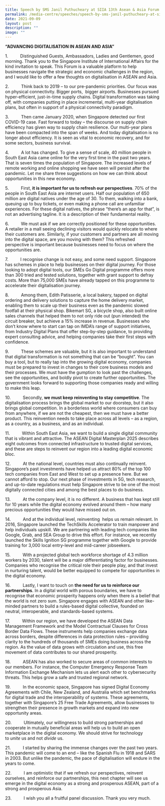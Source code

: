 ```yaml
---
title: Speech by SMS Janil Puthucheary at SIIA 13th Asean & Asia Forum
permalink: /media-centre/speeches/speech-by-sms-janil-puthucheary-at-siia-13th-asean-asia-forum/
date: 2021-09-09
layout: post
description: ""
image: ""
---
```

**“ADVANCING DIGITALISATION IN ASEAN AND ASIA”**

1\.          Distinguished Guests, Ambassadors, Ladies and Gentlemen, good morning. Thank you to the Singapore Institute of International Affairs for the kind invitation to speak. This Forum is a valuable platform to help businesses navigate the strategic and economic challenges in the region, and I would like to offer a few thoughts on digitalisation in ASEAN and Asia.

2\.          Think back to 2019 – to our pre-pandemic priorities. Our focus was on physical connectivity. Bigger ports,  bigger airports. Businesses pursued hyper-efficient, just-in-time supply chains. Digital transformation was taking off, with companies putting in place incremental, multi-year digitalisation plans, but often in support of a physical connectivity paradigm.

3\.          Then came January 2020, when Singapore detected our first COVID-19 case. Fast forward to today – the discourse on supply chain efficiency has given way to supply chain resilience. Our multi-year plans have been compacted into the span of weeks. And today digitalisation is no longer about efficiency. It is seen as vital to economic recovery, and for some sectors, business survival.

4\.          A lot has changed. To give a sense of scale, 40 million people in South East Asia came online for the very first time in the past two years. That is seven times the population of Singapore. The increased levels of remote working and online shopping we have seen will persist after the pandemic. Let me share three suggestions on how we can think about opportunities in this new economy.

5\.          First, **it is important for us to refresh our perspectives**. 70% of the people in South East Asia are internet users. Half our population of 650 million are digital natives under the age of 30. To them, walking into a bank, queuing up to buy tickets, or even making a phone call are unfamiliar experiences. For these digital natives, the phrase “there’s an app for that”, is not an advertising tagline. It is a description of their fundamental reality.

6\.          We must ask if we are correctly positioned for these opportunities. A retailer in a mall seeing declining visitors would quickly relocate to where their customers are. Similarly, if your customers and partners are all moving into the digital space, are you moving with them? This refreshed perspective is important because businesses need to focus on where the opportunities are.

7\.          I recognise change is not easy, and some need support. Singapore has schemes in place to help businesses on their digital journey. For those looking to adopt digital tools, our SMEs Go Digital programme offers more than 300 tried and tested solutions, together with grant support to defray costs. More than 75,000 SMEs have already tapped on this programme to accelerate their digitalisation journey.

8\.          Among them, Edith Patisserie, a local bakery, tapped on digital ordering and delivery solutions to capture the home delivery market, enabling them to scale up their business even as the pandemic slowed footfall at their physical shop. Bikemart SG, a bicycle shop, also built online sales channels that helped them to not only ride out (pun intended) the circuit breaker, but achieve a 15% increase in revenue. Businesses who don’t know where to start can tap on IMDA’s range of support initiatives, from Industry Digital Plans that offer step-by-step guidance, to providing expert consulting advice, and helping companies take their first steps with confidence.

9\.          These schemes are valuable, but it is also important to understand that digital transformation is not something that can be “bought”. You can buy a tool, but to really tap into the growing digital economy, companies must be prepared to invest in changes to their core business models and their processes. We must have the gumption to look past the challenges, see the opportunities, and boldly pivot to create further opportunities. The government looks forward to supporting those companies ready and willing to make this leap.

10\.          Secondly, **we must keep reinventing to stay competitive**. The digitalisation process brings the global market to our doorstep, but it also brings global competition. In a borderless world where consumers can buy from anywhere, if we are not the cheapest, then we must have a better product. This reinvention needs to take place across all levels – as a region, as a country, as a business, and as an individual.

11\.          Within South East Asia, we want to build a single digital community that is vibrant and attractive. The ASEAN Digital Masterplan 2025 describes eight outcomes from connected infrastructure to trusted digital services, and these are steps to reinvent our region into a leading digital economic bloc.

12\.          At the national level, countries must also continually reinvent. Singapore’s past investments have helped us attract 80% of the top 100 tech companies from East and West to set up a presence here. But we cannot afford to stop. Our next phase of investments in 5G, tech research, and up-to-date regulations must help Singapore strive to be one of the most digitally connected cities and among the best places to do business.

13\.          At the company level, it is no different. A business that has kept still for 10 years while the digital economy evolved around them – how many precious opportunities they would have missed out on.

14\.          And at the individual level, reinventing  helps us remain relevant. In 2016, Singapore launched the TechSkills Accelerator to train manpower and help individuals upskill. We are partnering with leading tech companies like Google, Grab, and SEA Group to drive this effort. For instance, we recently launched the Skills Ignition SG programme together with Google to provide training for 3,000 local entry-level and mid-career jobseekers.

15\.          With a projected global tech workforce shortage of 4.3 million workers by 2030, talent will be a major differentiating factor for businesses. Companies who recognise the critical role their people play, and that invest in nurturing talent, would be better equipped to compete for opportunities in the digital economy.

16\.          Lastly, I want to touch on **the need for us to reinforce our partnerships**. In a digital world with porous boundaries, we have to recognise that economic prosperity happens only when there is a belief that the world is not zero sum. Singapore engages with ASEAN and other like-minded partners to build a rules-based digital collective, founded on neutral, interoperable, and standards-based systems.

17\.          Within our region, we have developed the ASEAN Data Management Framework and the Model Contractual Clauses for Cross Border Data Flows. These instruments help companies exchange data across borders, despite differences in data protection rules – providing clarity to the hundreds of thousands of SMEs doing business across the region. As the value of data grows with circulation and use, this free movement of data contributes to our shared prosperity.

18\.          ASEAN has also worked to secure areas of common interests to our members. For instance, the Computer Emergency Response Team Information Exchange Mechanism lets us alert each other to cybersecurity threats. This helps grow a safe and trusted regional network.

19\.          In the economic space, Singapore has signed Digital Economy Agreements with Chile, New Zealand, and Australia which set benchmarks for digital trade and the interoperability of systems. These agreements, together with Singapore’s 25 Free Trade Agreements, allow businesses to strengthen their presence in growth markets and expand into new opportunity areas.

20\.          Ultimately, our willingness to build strong partnerships and cooperate in mutually beneficial areas will help us to build an open marketplace in the digital economy. We should strive for technology to _unite_ us and not _divide_ us.

21\.          I started by sharing the immense changes over the past two years. This pandemic will come to an end – like the Spanish Flu in 1918 and SARS in 2003. But unlike the pandemic, the pace of digitalisation will endure in the years to come.

22\.          I am optimistic that if we refresh our perspectives, reinvent ourselves, and reinforce our partnerships, this next chapter will see us emerge in the digital economy as a strong and prosperous ASEAN, part of a strong and prosperous Asia.

23\.          I wish you all a fruitful panel discussion. Thank you very much.